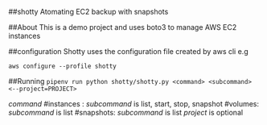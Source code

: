##shotty
Atomating EC2 backup with snapshots

##About
This is a demo project and uses boto3 to manage AWS EC2 instances

##configuration
Shotty uses the configuration file created by aws cli e.g

`aws configure --profile shotty`

##Running
`pipenv run python shotty/shotty.py <command> <subcommand> <--project=PROJECT>`

*command* 
    #instances : *subcommand* is list, start, stop, snapshot
    #volumes: *subcommand* is list
    #snapshots:  *subcommand* is list
*project* is optional


